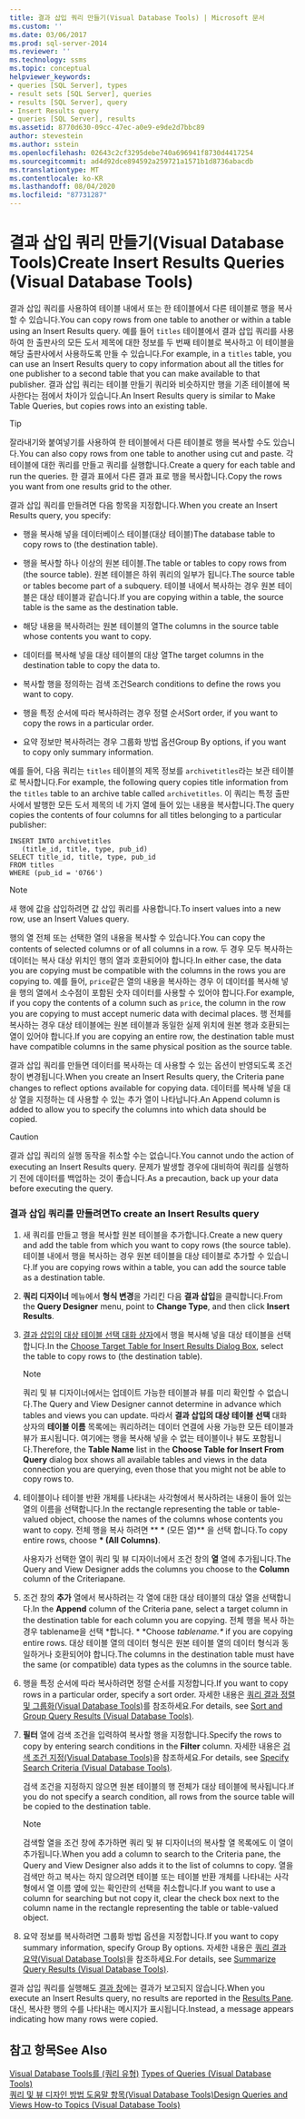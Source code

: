 ```yaml
---
title: 결과 삽입 쿼리 만들기(Visual Database Tools) | Microsoft 문서
ms.custom: ''
ms.date: 03/06/2017
ms.prod: sql-server-2014
ms.reviewer: ''
ms.technology: ssms
ms.topic: conceptual
helpviewer_keywords:
- queries [SQL Server], types
- result sets [SQL Server], queries
- results [SQL Server], query
- Insert Results query
- queries [SQL Server], results
ms.assetid: 8770d630-09cc-47ec-a0e9-e9de2d7bbc89
author: stevestein
ms.author: sstein
ms.openlocfilehash: 02643c2cf3295debe740a696941f8730d4417254
ms.sourcegitcommit: ad4d92dce894592a259721a1571b1d8736abacdb
ms.translationtype: MT
ms.contentlocale: ko-KR
ms.lasthandoff: 08/04/2020
ms.locfileid: "87731287"
---
```

# <a name="create-insert-results-queries-visual-database-tools"></a><span data-ttu-id="52ba3-102">결과 삽입 쿼리 만들기(Visual Database Tools)</span><span class="sxs-lookup"><span data-stu-id="52ba3-102">Create Insert Results Queries (Visual Database Tools)</span></span>
  <span data-ttu-id="52ba3-103">결과 삽입 쿼리를 사용하여 테이블 내에서 또는 한 테이블에서 다른 테이블로 행을 복사할 수 있습니다.</span><span class="sxs-lookup"><span data-stu-id="52ba3-103">You can copy rows from one table to another or within a table using an Insert Results query.</span></span> <span data-ttu-id="52ba3-104">예를 들어 `titles` 테이블에서 결과 삽입 쿼리를 사용하여 한 출판사의 모든 도서 제목에 대한 정보를 두 번째 테이블로 복사하고 이 테이블을 해당 출판사에서 사용하도록 만들 수 있습니다.</span><span class="sxs-lookup"><span data-stu-id="52ba3-104">For example, in a `titles` table, you can use an Insert Results query to copy information about all the titles for one publisher to a second table that you can make available to that publisher.</span></span> <span data-ttu-id="52ba3-105">결과 삽입 쿼리는 테이블 만들기 쿼리와 비슷하지만 행을 기존 테이블에 복사한다는 점에서 차이가 있습니다.</span><span class="sxs-lookup"><span data-stu-id="52ba3-105">An Insert Results query is similar to Make Table Queries, but copies rows into an existing table.</span></span>  
  
> [!TIP]  
>  <span data-ttu-id="52ba3-106">잘라내기와 붙여넣기를 사용하여 한 테이블에서 다른 테이블로 행을 복사할 수도 있습니다.</span><span class="sxs-lookup"><span data-stu-id="52ba3-106">You can also copy rows from one table to another using cut and paste.</span></span> <span data-ttu-id="52ba3-107">각 테이블에 대한 쿼리를 만들고 쿼리를 실행합니다.</span><span class="sxs-lookup"><span data-stu-id="52ba3-107">Create a query for each table and run the queries.</span></span> <span data-ttu-id="52ba3-108">한 결과 표에서 다른 결과 표로 행을 복사합니다.</span><span class="sxs-lookup"><span data-stu-id="52ba3-108">Copy the rows you want from one results grid to the other.</span></span>  
  
 <span data-ttu-id="52ba3-109">결과 삽입 쿼리를 만들려면 다음 항목을 지정합니다.</span><span class="sxs-lookup"><span data-stu-id="52ba3-109">When you create an Insert Results query, you specify:</span></span>  
  
-   <span data-ttu-id="52ba3-110">행을 복사해 넣을 데이터베이스 테이블(대상 테이블)</span><span class="sxs-lookup"><span data-stu-id="52ba3-110">The database table to copy rows to (the destination table).</span></span>  
  
-   <span data-ttu-id="52ba3-111">행을 복사할 하나 이상의 원본 테이블.</span><span class="sxs-lookup"><span data-stu-id="52ba3-111">The table or tables to copy rows from (the source table).</span></span> <span data-ttu-id="52ba3-112">원본 테이블은 하위 쿼리의 일부가 됩니다.</span><span class="sxs-lookup"><span data-stu-id="52ba3-112">The source table or tables become part of a subquery.</span></span> <span data-ttu-id="52ba3-113">테이블 내에서 복사하는 경우 원본 테이블은 대상 테이블과 같습니다.</span><span class="sxs-lookup"><span data-stu-id="52ba3-113">If you are copying within a table, the source table is the same as the destination table.</span></span>  
  
-   <span data-ttu-id="52ba3-114">해당 내용을 복사하려는 원본 테이블의 열</span><span class="sxs-lookup"><span data-stu-id="52ba3-114">The columns in the source table whose contents you want to copy.</span></span>  
  
-   <span data-ttu-id="52ba3-115">데이터를 복사해 넣을 대상 테이블의 대상 열</span><span class="sxs-lookup"><span data-stu-id="52ba3-115">The target columns in the destination table to copy the data to.</span></span>  
  
-   <span data-ttu-id="52ba3-116">복사할 행을 정의하는 검색 조건</span><span class="sxs-lookup"><span data-stu-id="52ba3-116">Search conditions to define the rows you want to copy.</span></span>  
  
-   <span data-ttu-id="52ba3-117">행을 특정 순서에 따라 복사하려는 경우 정렬 순서</span><span class="sxs-lookup"><span data-stu-id="52ba3-117">Sort order, if you want to copy the rows in a particular order.</span></span>  
  
-   <span data-ttu-id="52ba3-118">요약 정보만 복사하려는 경우 그룹화 방법 옵션</span><span class="sxs-lookup"><span data-stu-id="52ba3-118">Group By options, if you want to copy only summary information.</span></span>  
  
 <span data-ttu-id="52ba3-119">예를 들어, 다음 쿼리는 `titles` 테이블의 제목 정보를 `archivetitles`라는 보관 테이블로 복사합니다.</span><span class="sxs-lookup"><span data-stu-id="52ba3-119">For example, the following query copies title information from the `titles` table to an archive table called `archivetitles`.</span></span> <span data-ttu-id="52ba3-120">이 쿼리는 특정 출판사에서 발행한 모든 도서 제목의 네 가지 열에 들어 있는 내용을 복사합니다.</span><span class="sxs-lookup"><span data-stu-id="52ba3-120">The query copies the contents of four columns for all titles belonging to a particular publisher:</span></span>  
  
```  
INSERT INTO archivetitles   
   (title_id, title, type, pub_id)  
SELECT title_id, title, type, pub_id  
FROM titles  
WHERE (pub_id = '0766')  
```  
  
> [!NOTE]  
>  <span data-ttu-id="52ba3-121">새 행에 값을 삽입하려면 값 삽입 쿼리를 사용합니다.</span><span class="sxs-lookup"><span data-stu-id="52ba3-121">To insert values into a new row, use an Insert Values query.</span></span>  
  
 <span data-ttu-id="52ba3-122">행의 열 전체 또는 선택한 열의 내용을 복사할 수 있습니다.</span><span class="sxs-lookup"><span data-stu-id="52ba3-122">You can copy the contents of selected columns or of all columns in a row.</span></span> <span data-ttu-id="52ba3-123">두 경우 모두 복사하는 데이터는 복사 대상 위치인 행의 열과 호환되어야 합니다.</span><span class="sxs-lookup"><span data-stu-id="52ba3-123">In either case, the data you are copying must be compatible with the columns in the rows you are copying to.</span></span> <span data-ttu-id="52ba3-124">예를 들어, `price`같은 열의 내용을 복사하는 경우 이 데이터를 복사해 넣을 행의 열에서 소수점이 포함된 숫자 데이터를 사용할 수 있어야 합니다.</span><span class="sxs-lookup"><span data-stu-id="52ba3-124">For example, if you copy the contents of a column such as `price`, the column in the row you are copying to must accept numeric data with decimal places.</span></span> <span data-ttu-id="52ba3-125">행 전체를 복사하는 경우 대상 테이블에는 원본 테이블과 동일한 실제 위치에 원본 행과 호환되는 열이 있어야 합니다.</span><span class="sxs-lookup"><span data-stu-id="52ba3-125">If you are copying an entire row, the destination table must have compatible columns in the same physical position as the source table.</span></span>  
  
 <span data-ttu-id="52ba3-126">결과 삽입 쿼리를 만들면 데이터를 복사하는 데 사용할 수 있는 옵션이 반영되도록 조건 창이 변경됩니다.</span><span class="sxs-lookup"><span data-stu-id="52ba3-126">When you create an Insert Results query, the Criteria pane changes to reflect options available for copying data.</span></span> <span data-ttu-id="52ba3-127">데이터를 복사해 넣을 대상 열을 지정하는 데 사용할 수 있는 추가 열이 나타납니다.</span><span class="sxs-lookup"><span data-stu-id="52ba3-127">An Append column is added to allow you to specify the columns into which data should be copied.</span></span>  
  
> [!CAUTION]  
>  <span data-ttu-id="52ba3-128">결과 삽입 쿼리의 실행 동작을 취소할 수는 없습니다.</span><span class="sxs-lookup"><span data-stu-id="52ba3-128">You cannot undo the action of executing an Insert Results query.</span></span> <span data-ttu-id="52ba3-129">문제가 발생할 경우에 대비하여 쿼리를 실행하기 전에 데이터를 백업하는 것이 좋습니다.</span><span class="sxs-lookup"><span data-stu-id="52ba3-129">As a precaution, back up your data before executing the query.</span></span>  
  
### <a name="to-create-an-insert-results-query"></a><span data-ttu-id="52ba3-130">결과 삽입 쿼리를 만들려면</span><span class="sxs-lookup"><span data-stu-id="52ba3-130">To create an Insert Results query</span></span>  
  
1.  <span data-ttu-id="52ba3-131">새 쿼리를 만들고 행을 복사할 원본 테이블을 추가합니다.</span><span class="sxs-lookup"><span data-stu-id="52ba3-131">Create a new query and add the table from which you want to copy rows (the source table).</span></span> <span data-ttu-id="52ba3-132">테이블 내에서 행을 복사하는 경우 원본 테이블을 대상 테이블로 추가할 수 있습니다.</span><span class="sxs-lookup"><span data-stu-id="52ba3-132">If you are copying rows within a table, you can add the source table as a destination table.</span></span>  
  
2.  <span data-ttu-id="52ba3-133">**쿼리 디자이너** 메뉴에서 **형식 변경**을 가리킨 다음 **결과 삽입**을 클릭합니다.</span><span class="sxs-lookup"><span data-stu-id="52ba3-133">From the **Query Designer** menu, point to **Change Type**, and then click **Insert Results**.</span></span>  
  
3.  <span data-ttu-id="52ba3-134">[결과 삽입의 대상 테이블 선택 대화 상자](visual-database-tools.md)에서 행을 복사해 넣을 대상 테이블을 선택합니다.</span><span class="sxs-lookup"><span data-stu-id="52ba3-134">In the [Choose Target Table for Insert Results Dialog Box](visual-database-tools.md), select the table to copy rows to (the destination table).</span></span>  
  
    > [!NOTE]  
    >  <span data-ttu-id="52ba3-135">쿼리 및 뷰 디자이너에서는 업데이트 가능한 테이블과 뷰를 미리 확인할 수 없습니다.</span><span class="sxs-lookup"><span data-stu-id="52ba3-135">The Query and View Designer cannot determine in advance which tables and views you can update.</span></span> <span data-ttu-id="52ba3-136">따라서 **결과 삽입의 대상 테이블 선택** 대화 상자의 **테이블 이름** 목록에는 쿼리하려는 데이터 연결에 사용 가능한 모든 테이블과 뷰가 표시됩니다. 여기에는 행을 복사해 넣을 수 없는 테이블이나 뷰도 포함됩니다.</span><span class="sxs-lookup"><span data-stu-id="52ba3-136">Therefore, the **Table Name** list in the **Choose Table for Insert From Query** dialog box shows all available tables and views in the data connection you are querying, even those that you might not be able to copy rows to.</span></span>  
  
4.  <span data-ttu-id="52ba3-137">테이블이나 테이블 반환 개체를 나타내는 사각형에서 복사하려는 내용이 들어 있는 열의 이름을 선택합니다.</span><span class="sxs-lookup"><span data-stu-id="52ba3-137">In the rectangle representing the table or table-valued object, choose the names of the columns whose contents you want to copy.</span></span> <span data-ttu-id="52ba3-138">전체 행을 복사 하려면 \*\* \* (모든 열)\*\* 을 선택 합니다.</span><span class="sxs-lookup"><span data-stu-id="52ba3-138">To copy entire rows, choose **\* (All Columns)**.</span></span>  
  
     <span data-ttu-id="52ba3-139">사용자가 선택한 열이 쿼리 및 뷰 디자이너에서 조건 창의 **열** 열에 추가됩니다.</span><span class="sxs-lookup"><span data-stu-id="52ba3-139">The Query and View Designer adds the columns you choose to the **Column** column of the Criteriapane.</span></span>  
  
5.  <span data-ttu-id="52ba3-140">조건 창의 **추가** 열에서 복사하려는 각 열에 대한 대상 테이블의 대상 열을 선택합니다.</span><span class="sxs-lookup"><span data-stu-id="52ba3-140">In the **Append** column of the Criteria pane, select a target column in the destination table for each column you are copying.</span></span> <span data-ttu-id="52ba3-141">전체 행을 복사 하는 경우 tablename을 선택 \*합니다. \* \*</span><span class="sxs-lookup"><span data-stu-id="52ba3-141">Choose *tablename.\** if you are copying entire rows.</span></span> <span data-ttu-id="52ba3-142">대상 테이블 열의 데이터 형식은 원본 테이블 열의 데이터 형식과 동일하거나 호환되어야 합니다.</span><span class="sxs-lookup"><span data-stu-id="52ba3-142">The columns in the destination table must have the same (or compatible) data types as the columns in the source table.</span></span>  
  
6.  <span data-ttu-id="52ba3-143">행을 특정 순서에 따라 복사하려면 정렬 순서를 지정합니다.</span><span class="sxs-lookup"><span data-stu-id="52ba3-143">If you want to copy rows in a particular order, specify a sort order.</span></span> <span data-ttu-id="52ba3-144">자세한 내용은 [쿼리 결과 정렬 및 그룹화&#40;Visual Database Tools&#41;](sort-and-group-query-results-visual-database-tools.md)를 참조하세요.</span><span class="sxs-lookup"><span data-stu-id="52ba3-144">For details, see [Sort and Group Query Results &#40;Visual Database Tools&#41;](sort-and-group-query-results-visual-database-tools.md).</span></span>  
  
7.  <span data-ttu-id="52ba3-145">**필터** 열에 검색 조건을 입력하여 복사할 행을 지정합니다.</span><span class="sxs-lookup"><span data-stu-id="52ba3-145">Specify the rows to copy by entering search conditions in the **Filter** column.</span></span> <span data-ttu-id="52ba3-146">자세한 내용은 [검색 조건 지정&#40;Visual Database Tools&#41;](specify-search-criteria-visual-database-tools.md)을 참조하세요.</span><span class="sxs-lookup"><span data-stu-id="52ba3-146">For details, see [Specify Search Criteria &#40;Visual Database Tools&#41;](specify-search-criteria-visual-database-tools.md).</span></span>  
  
     <span data-ttu-id="52ba3-147">검색 조건을 지정하지 않으면 원본 테이블의 행 전체가 대상 테이블에 복사됩니다.</span><span class="sxs-lookup"><span data-stu-id="52ba3-147">If you do not specify a search condition, all rows from the source table will be copied to the destination table.</span></span>  
  
    > [!NOTE]  
    >  <span data-ttu-id="52ba3-148">검색할 열을 조건 창에 추가하면 쿼리 및 뷰 디자이너의 복사할 열 목록에도 이 열이 추가됩니다.</span><span class="sxs-lookup"><span data-stu-id="52ba3-148">When you add a column to search to the Criteria pane, the Query and View Designer also adds it to the list of columns to copy.</span></span> <span data-ttu-id="52ba3-149">열을 검색만 하고 복사는 하지 않으려면 테이블 또는 테이블 반환 개체를 나타내는 사각형에서 열 이름 옆에 있는 확인란의 선택을 취소합니다.</span><span class="sxs-lookup"><span data-stu-id="52ba3-149">If you want to use a column for searching but not copy it, clear the check box next to the column name in the rectangle representing the table or table-valued object.</span></span>  
  
8.  <span data-ttu-id="52ba3-150">요약 정보를 복사하려면 그룹화 방법 옵션을 지정합니다.</span><span class="sxs-lookup"><span data-stu-id="52ba3-150">If you want to copy summary information, specify Group By options.</span></span> <span data-ttu-id="52ba3-151">자세한 내용은 [쿼리 결과 요약&#40;Visual Database Tools&#41;](summarize-query-results-visual-database-tools.md)을 참조하세요.</span><span class="sxs-lookup"><span data-stu-id="52ba3-151">For details, see [Summarize Query Results &#40;Visual Database Tools&#41;](summarize-query-results-visual-database-tools.md).</span></span>  
  
 <span data-ttu-id="52ba3-152">결과 삽입 쿼리를 실행해도 [결과 창](results-pane-visual-database-tools.md)에는 결과가 보고되지 않습니다.</span><span class="sxs-lookup"><span data-stu-id="52ba3-152">When you execute an Insert Results query, no results are reported in the [Results Pane](results-pane-visual-database-tools.md).</span></span> <span data-ttu-id="52ba3-153">대신, 복사한 행의 수를 나타내는 메시지가 표시됩니다.</span><span class="sxs-lookup"><span data-stu-id="52ba3-153">Instead, a message appears indicating how many rows were copied.</span></span>  
  
## <a name="see-also"></a><span data-ttu-id="52ba3-154">참고 항목</span><span class="sxs-lookup"><span data-stu-id="52ba3-154">See Also</span></span>  
 <span data-ttu-id="52ba3-155">[Visual Database Tools를 &#40;쿼리 유형&#41;](types-of-queries-visual-database-tools.md) </span><span class="sxs-lookup"><span data-stu-id="52ba3-155">[Types of Queries &#40;Visual Database Tools&#41;](types-of-queries-visual-database-tools.md) </span></span>  
 [<span data-ttu-id="52ba3-156">쿼리 및 뷰 디자인 방법 도움말 항목&#40;Visual Database Tools&#41;</span><span class="sxs-lookup"><span data-stu-id="52ba3-156">Design Queries and Views How-to Topics &#40;Visual Database Tools&#41;</span></span>](design-queries-and-views-how-to-topics-visual-database-tools.md)  
  
  

